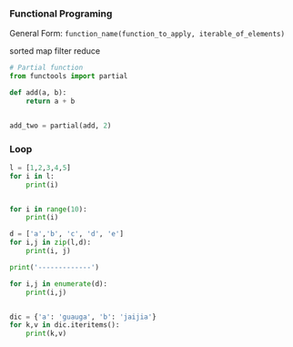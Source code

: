 
### Functional Programing

General Form:
`function_name(function_to_apply, iterable_of_elements)`


sorted
map
filter
reduce


```python
# Partial function
from functools import partial

def add(a, b):
    return a + b


add_two = partial(add, 2)
```

### Loop

```python
l = [1,2,3,4,5]
for i in l:
    print(i)


for i in range(10):
    print(i)

d = ['a','b', 'c', 'd', 'e']
for i,j in zip(l,d):
    print(i, j)

print('-------------')

for i,j in enumerate(d):
    print(i,j)


dic = {'a': 'guauga', 'b': 'jaijia'}
for k,v in dic.iteritems():
    print(k,v)

```
